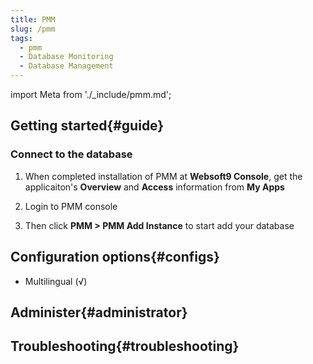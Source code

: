 ```yaml
---
title: PMM
slug: /pmm
tags:
  - pmm
  - Database Monitoring
  - Database Management
---
```


import Meta from './_include/pmm.md';

<Meta name="meta" />

## Getting started{#guide}

### Connect to the database

1. When completed installation of PMM at **Websoft9 Console**, get the applicaiton's **Overview** and **Access** information from **My Apps** 

2. Login to PMM console

3. Then click **PMM > PMM Add Instance** to start add your database

## Configuration options{#configs}

- Multilingual (√)

## Administer{#administrator}

## Troubleshooting{#troubleshooting}
